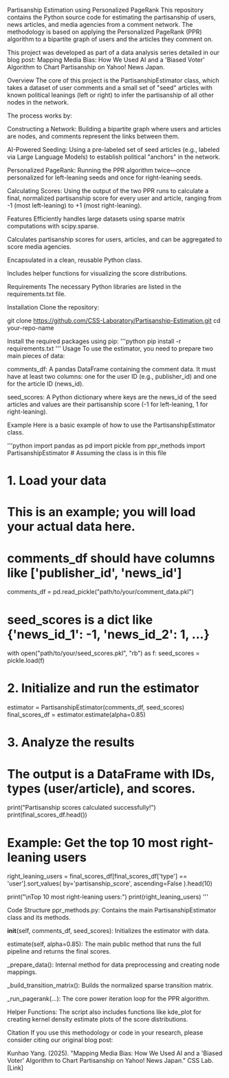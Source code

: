 Partisanship Estimation using Personalized PageRank
This repository contains the Python source code for estimating the partisanship of users, news articles, and media agencies from a comment network. The methodology is based on applying the Personalized PageRank (PPR) algorithm to a bipartite graph of users and the articles they comment on.

This project was developed as part of a data analysis series detailed in our blog post: Mapping Media Bias: How We Used AI and a 'Biased Voter' Algorithm to Chart Partisanship on Yahoo! News Japan.

Overview
The core of this project is the PartisanshipEstimator class, which takes a dataset of user comments and a small set of "seed" articles with known political leanings (left or right) to infer the partisanship of all other nodes in the network.

The process works by:

Constructing a Network: Building a bipartite graph where users and articles are nodes, and comments represent the links between them.

AI-Powered Seeding: Using a pre-labeled set of seed articles (e.g., labeled via Large Language Models) to establish political "anchors" in the network.

Personalized PageRank: Running the PPR algorithm twice—once personalized for left-leaning seeds and once for right-leaning seeds.

Calculating Scores: Using the output of the two PPR runs to calculate a final, normalized partisanship score for every user and article, ranging from -1 (most left-leaning) to +1 (most right-leaning).

Features
Efficiently handles large datasets using sparse matrix computations with scipy.sparse.

Calculates partisanship scores for users, articles, and can be aggregated to score media agencies.

Encapsulated in a clean, reusable Python class.

Includes helper functions for visualizing the score distributions.

Requirements
The necessary Python libraries are listed in the requirements.txt file.

Installation
Clone the repository:

git clone https://github.com/CSS-Laboratory/Partisanship-Estimation.git
cd your-repo-name

Install the required packages using pip:
'''python
pip install -r requirements.txt
'''
Usage
To use the estimator, you need to prepare two main pieces of data:

comments_df: A pandas DataFrame containing the comment data. It must have at least two columns: one for the user ID (e.g., publisher_id) and one for the article ID (news_id).

seed_scores: A Python dictionary where keys are the news_id of the seed articles and values are their partisanship score (-1 for left-leaning, 1 for right-leaning).

Example
Here is a basic example of how to use the PartisanshipEstimator class.

'''python
import pandas as pd
import pickle
from ppr_methods import PartisanshipEstimator # Assuming the class is in this file

# 1. Load your data
# This is an example; you will load your actual data here.
# comments_df should have columns like ['publisher_id', 'news_id']
comments_df = pd.read_pickle("path/to/your/comment_data.pkl")

# seed_scores is a dict like {'news_id_1': -1, 'news_id_2': 1, ...}
with open("path/to/your/seed_scores.pkl", "rb") as f:
    seed_scores = pickle.load(f)

# 2. Initialize and run the estimator
estimator = PartisanshipEstimator(comments_df, seed_scores)
final_scores_df = estimator.estimate(alpha=0.85)

# 3. Analyze the results
# The output is a DataFrame with IDs, types (user/article), and scores.
print("Partisanship scores calculated successfully!")
print(final_scores_df.head())

# Example: Get the top 10 most right-leaning users
right_leaning_users = final_scores_df[final_scores_df['type'] == 'user'].sort_values(
    by='partisanship_score', ascending=False
).head(10)

print("\nTop 10 most right-leaning users:")
print(right_leaning_users)
'''

Code Structure
ppr_methods.py: Contains the main PartisanshipEstimator class and its methods.

__init__(self, comments_df, seed_scores): Initializes the estimator with data.

estimate(self, alpha=0.85): The main public method that runs the full pipeline and returns the final scores.

_prepare_data(): Internal method for data preprocessing and creating node mappings.

_build_transition_matrix(): Builds the normalized sparse transition matrix.

_run_pagerank(...): The core power iteration loop for the PPR algorithm.

Helper Functions: The script also includes functions like kde_plot for creating kernel density estimate plots of the score distributions.

Citation
If you use this methodology or code in your research, please consider citing our original blog post:

Kunhao Yang. (2025). "Mapping Media Bias: How We Used AI and a 'Biased Voter' Algorithm to Chart Partisanship on Yahoo! News Japan." CSS Lab. [Link]

